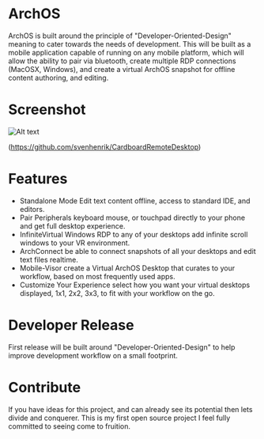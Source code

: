 # ArchOS

ArchOS is built around the principle of "Developer-Oriented-Design" meaning to cater towards the needs of development. This will be built as a mobile application capable of running on any mobile platform, which will allow the ability to pair via bluetooth, create multiple RDP connections (MacOSX, Windows), and create a virtual ArchOS snapshot for offline content authoring, and editing. 

# Screenshot
![Alt text](https://preview.ibb.co/cCVdLb/vr_screenshot.png "Android Screenshot")

(https://github.com/svenhenrik/CardboardRemoteDesktop)


# Features

- Standalone Mode Edit text content offline, access to standard IDE, and editors.
- Pair Peripherals keyboard mouse, or touchpad directly to your phone and get full desktop experience.
- InfiniteVirtual Windows RDP to any of your desktops add infinite scroll windows to your VR environment.
- ArchConnect be able to connect snapshots of all your desktops and edit text files realtime.
- Mobile-Visor create a Virtual ArchOS Desktop that curates to your workflow, based on most frequently used apps.
- Customize Your Experience select how you want your virtual desktops displayed, 1x1, 2x2, 3x3, to fit with your workflow on the go. 


# Developer Release

First release will be built around "Developer-Oriented-Design" to help improve development workflow on a small footprint. 

# Contribute

If you have ideas for this project, and can already see its potential then lets divide and conquerer. This is my first open source project I feel fully committed to seeing come to fruition. 



